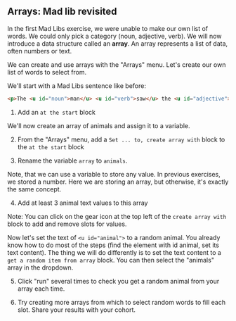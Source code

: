 ##  Arrays: Mad lib revisited

In the first Mad Libs exercise, we were unable to make our own list of words. We could only pick a category (noun, adjective, verb).
We will now introduce a data structure called an **array**. An array represents a list of data, often numbers or text.

We can create and use arrays with the "Arrays" menu. Let's create our own list of words to select from.

We'll start with a Mad Libs sentence like before:

```html
<p>The <u id="noun">man</u> <u id="verb">saw</u> the <u id="adjective">white</u> <u id="animal">cat</u></p>
```

1. Add an `at the start` block

We'll now create an array of animals and assign it to a variable.

2. From the "Arrays" menu, add a `Set ... to, create array with` block to the `at the start` block

3. Rename the variable `array` to `animals`.

Note, that we can use a variable to store any value. In previous exercises, we stored a number. Here we are storing an array, but otherwise, it's exactly the same concept.

4. Add at least 3 animal text values to this array

Note: You can click on the gear icon at the top left of the `create array with` block to add and remove slots for values.

Now let's set the text of `<u id="animal">` to a random animal.
You already know how to do most of the steps (find the element with id animal, set its text content).
The thing we will do differently is to set the text content to a `get a random item from array` block. You can then select the "animals" array in the dropdown.

5. Click "run" several times to check you get a random animal from your array each time. 

6. Try creating more arrays from which to select random words to fill each slot. Share your results with your cohort.